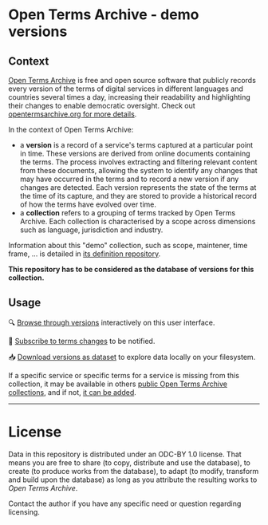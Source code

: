 # Open Terms Archive - demo versions

## Context

[Open Terms Archive](https://opentermsarchive.org) is free and open source software that publicly records every version of the terms of digital services in different languages and countries several times a day, increasing their readability and highlighting their changes to enable democratic oversight. Check out [opentermsarchive.org for more details](https://opentermsarchive.org).

In the context of Open Terms Archive:
- a **version** is a record of a service's terms captured at a particular point in time. These versions are derived from online documents containing the terms. The process involves extracting and filtering relevant content from these documents, allowing the system to identify any changes that may have occurred in the terms and to record a new version if any changes are detected.
Each version represents the state of the terms at the time of its capture, and they are stored to provide a historical record of how the terms have evolved over time.
- a **collection** refers to a grouping of terms tracked by Open Terms Archive. Each collection is characterised by a scope across dimensions such as language, jurisdiction and industry.

Information about this "demo" collection, such as scope, maintener, time frame, … is detailed in [its definition repository](https://github.com/OpenTermsArchive/demo-declarations).

**This repository has to be considered as the database of versions for this collection.**

## Usage

🔍 [Browse through versions](https://docs.opentermsarchive.org/how-to/navigate-history/) interactively on this user interface.

🔔 [Subscribe to terms changes](https://docs.opentermsarchive.org/how-to/navigate-history/) to be notified.

📥 [Download versions as dataset](https://github.com/OpenTermsArchive/demo-versions/releases) to explore data locally on your filesystem.

If a specific service or specific terms for a service is missing from this collection, it may be available in others [public Open Terms Archive collections](https://github.com/OpenTermsArchive?q=versions&type=all&language=&sort=), and if not, [it can be added](https://docs.opentermsarchive.org/contributing-terms).

- - -
# License

Data in this repository is distributed under an ODC-BY 1.0 license. That means you are free to share (to copy, distribute and use the database), to create (to produce works from the database), to adapt (to modify, transform and build upon the database) as long as you attribute the resulting works to _Open Terms Archive_.

Contact the author if you have any specific need or question regarding licensing.

